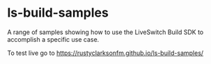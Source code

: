 # ls-build-samples
A range of samples showing how to use the LiveSwitch Build SDK to accomplish a specific use case.

To test live go to https://rustyclarksonfm.github.io/ls-build-samples/
